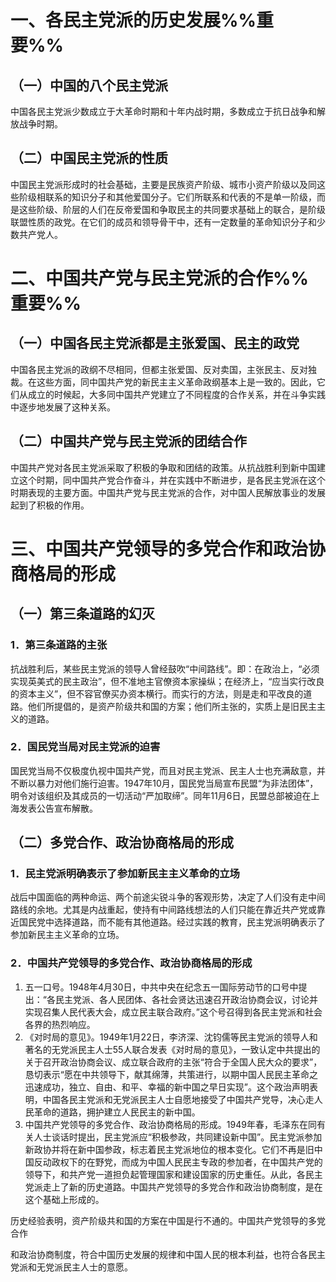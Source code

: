 # 一、各民主党派的历史发展%%重要%%
## （一）中国的八个民主党派
中国各民主党派少数成立于大革命时期和十年内战时期，多数成立于抗日战争和解放战争时期。
## （二）中国民主党派的性质
中国民主党派形成时的社会基础，主要是民族资产阶级、城市小资产阶级以及同这些阶级相联系的知识分子和其他爱国分子。它们所联系和代表的不是单一阶级，而是这些阶级、阶层的人们在反帝爱国和争取民主的共同要求基础上的联合，是阶级联盟性质的政党。在它们的成员和领导骨干中，还有一定数量的革命知识分子和少数共产党人。
# 二、中国共产党与民主党派的合作%%重要%%
## （一）中国各民主党派都是主张爱国、民主的政党
中国各民主党派的政纲不尽相同，但都主张爱国、反对卖国，主张民主、反对独裁。在这些方面，同中国共产党的新民主主义革命政纲基本上是一致的。因此，它们从成立的时候起，大多同中国共产党建立了不同程度的合作关系，并在斗争实践中逐步地发展了这种关系。
## （二）中国共产党与民主党派的团结合作
中国共产党对各民主党派采取了积极的争取和团结的政策。从抗战胜利到新中国建立这个时期，同中国共产党合作奋斗，并在实践中不断进步，是各民主党派在这个时期表现的主要方面。中国共产党与民主党派的合作，对中国人民解放事业的发展起到了积极的作用。
# 三、中国共产党领导的多党合作和政治协商格局的形成
## （一）第三条道路的幻灭
### 1．第三条道路的主张
抗战胜利后，某些民主党派的领导人曾经鼓吹“中间路线”。即：在政治上，“必须实现英美式的民主政治”，但不准地主官僚资本家操纵；在经济上，“应当实行改良的资本主义”，但不容官僚买办资本横行。而实行的方法，则是走和平改良的道路。他们所提倡的，是资产阶级共和国的方案；他们所主张的，实质上是旧民主主义的道路。
### 2．国民党当局对民主党派的迫害
国民党当局不仅极度仇视中国共产党，而且对民主党派、民主人士也充满敌意，并不断以暴力对他们施行迫害。1947年10月，国民党当局宣布民盟“为非法团体”，明令对该组织及其成员的一切活动“严加取缔”。同年11月6日，民盟总部被迫在上海发表公告宣布解散。
## （二）多党合作、政治协商格局的形成
### 1．民主党派明确表示了参加新民主主义革命的立场
战后中国面临的两种命运、两个前途尖锐斗争的客观形势，决定了人们没有走中间路线的余地。尤其是内战重起，使持有中间路线想法的人们只能在靠近共产党或靠近国民党中选择道路，而不能有其他道路。经过实践的教育，民主党派明确表示了参加新民主主义革命的立场。
### 2．中国共产党领导的多党合作、政治协商格局的形成
1. 五一口号。1948年4月30日，中共中央在纪念五一国际劳动节的口号中提出：“各民主党派、各人民团体、各社会贤达迅速召开政治协商会议，讨论并实现召集人民代表大会，成立民主联合政府。”这个号召得到各民主党派和社会各界的热烈响应。
2. 《对时局的意见》。1949年1月22日，李济深、沈钧儒等民主党派的领导人和著名的无党派民主人士55人联合发表《对时局的意见》，一致认定中共提出的关于召开政治协商会议、成立联合政府的主张“符合于全国人民大众的要求”，恳切表示“愿在中共领导下，献其绵薄，共策进行，以期中国人民民主革命之迅速成功，独立、自由、和平、幸福的新中国之早日实现”。这个政治声明表明，中国各民主党派和无党派民主人士自愿地接受了中国共产党导，决心走人民革命的道路，拥护建立人民民主的新中国。
3. 中国共产党领导的多党合作、政治协商格局的形成。1949年春，毛泽东在同有关人士谈话时提出，民主党派应“积极参政，共同建设新中国”。民主党派参加新政协并将在新中国参政，标志着民主党派地位的根本变化。它们不再是旧中国反动政权下的在野党，而成为中国人民民主专政的参加者，在中国共产党的领导下，和共产党一道担负起管理国家和建设国家的历史重任。从此，各民主党派走上了新的历史道路。中国共产党领导的多党合作和政治协商制度，是在这个基础上形成的。

历史经验表明，资产阶级共和国的方案在中国是行不通的。中国共产党领导的多党合作

和政治协商制度，符合中国历史发展的规律和中国人民的根本利益，也符合各民主党派和无党派民主人士的意愿。